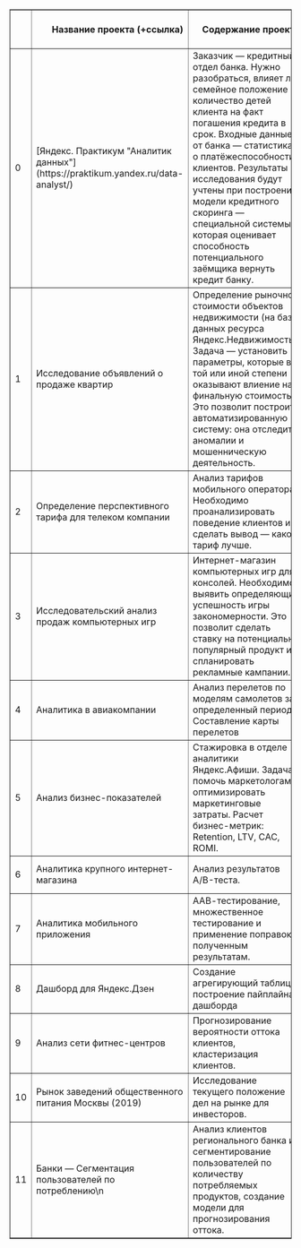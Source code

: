 
<table border="1" class="dataframe">
  <thead>
    <tr style="text-align: right;">
      <th></th>
      <th>Название проекта (+ссылка)</th>
      <th>Содержание проекта</th>
      <th>Используемые инструменты, библиотеки</th>
    </tr>
  </thead>
  <tbody>
    <tr>
      <td>0</td>
      <td>[Яндекс. Практикум "Аналитик данных"](https://praktikum.yandex.ru/data-analyst/)</td>
      <td>Заказчик — кредитный отдел банка. Нужно разобраться, влияет ли семейное положение и количество детей клиента на факт погашения кредита в срок. Входные данные от банка — статистика о платёжеспособности клиентов. Результаты исследования будут учтены при построении модели кредитного скоринга — специальной системы, которая оценивает способность потенциального заёмщика вернуть кредит банку.</td>
      <td>pandas</td>
    </tr>
    <tr>
      <td>1</td>
      <td>Исследование объявлений о продаже квартир</td>
      <td>Определение рыночной стоимости объектов недвижимости (на базе данных ресурса Яндекс.Недвижимость). Задача — установить параметры, которые в той или иной степени оказывают влиение на финальную стоимость. Это позволит построить автоматизированную систему: она отследит аномалии и мошенническую деятельность.</td>
      <td>pandas, matplotlib</td>
    </tr>
    <tr>
      <td>2</td>
      <td>Определение перспективного тарифа для телеком компании</td>
      <td>Анализ тарифов мобильного оператора. Необходимо проанализировать поведение клиентов и сделать вывод — какой тариф лучше.</td>
      <td>pandas, matplotlib, math, scipy, numpy</td>
    </tr>
    <tr>
      <td>3</td>
      <td>Исследовательский анализ продаж компьютерных игр</td>
      <td>Интернет-магазин компьютерных игр для консолей. Необходимо выявить определяющие успешность игры закономерности. Это позволит сделать ставку на потенциально популярный продукт и спланировать рекламные кампании.</td>
      <td>pandas, matplotlib, math, scipy, numpy, seaborn, matplotlib</td>
    </tr>
    <tr>
      <td>4</td>
      <td>Аналитика в авиакомпании</td>
      <td>Анализ перелетов по моделям самолетов за определенный период. Составление карты перелетов</td>
      <td>pandas, matplotlib, bokeh</td>
    </tr>
    <tr>
      <td>5</td>
      <td>Анализ бизнес-показателей</td>
      <td>Стажировка в отделе аналитики Яндекс.Афиши. Задача: помочь маркетологам оптимизировать маркетинговые затраты. Расчет бизнес-метрик: Retention, LTV, CAC, ROMI.</td>
      <td>pandas, matplotlib, math, scipy, numpy, seaborn, matplotlib</td>
    </tr>
    <tr>
      <td>6</td>
      <td>Аналитика крупного интернет-магазина</td>
      <td>Анализ результатов A/B-теста.</td>
      <td>pandas, matplotlib, math, scipy, numpy, seaborn, matplotlib</td>
    </tr>
    <tr>
      <td>7</td>
      <td>Аналитика мобильного приложения</td>
      <td>ААВ-тестирование, множественное тестирование и применение поправок к полученным результатам.</td>
      <td>pandas, matplotlib, math, scipy, numpy, seaborn, matplotlib</td>
    </tr>
    <tr>
      <td>8</td>
      <td>Дашборд для Яндекс.Дзен</td>
      <td>Создание агрегирующий таблиц, построение пайплайна, дашборда</td>
      <td>getopt, sqlalchemy, dash, plotly</td>
    </tr>
    <tr>
      <td>9</td>
      <td>Анализ сети фитнес-центров</td>
      <td>Прогнозирование вероятности оттока клиентов, кластеризация клиентов.</td>
      <td>pandas, matplotlib, plotly, seaborn, numpy, sklearn, scipy</td>
    </tr>
    <tr>
      <td>10</td>
      <td>Рынок заведений общественного питания Москвы (2019)</td>
      <td>Исследование текущего положение дел на рынке для инвесторов.</td>
      <td>pandas, numpy, plotly</td>
    </tr>
    <tr>
      <td>11</td>
      <td>Банки — Сегментация пользователей по потреблению\n</td>
      <td>Анализ клиентов регионального банка и сегментирование пользователей по количеству потребляемых продуктов, создание модели для прогнозирования оттока.</td>
      <td>pandas, plotly, matplotlib,\nseaborn, numpy, sklearn, scipy</td>
    </tr>
  </tbody>
</table>
</div>
